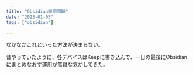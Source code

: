 ```yaml
---
title: "Obsidian同期問題"
date: "2023-01-05"
tags: ["obsidian"]

---
```


なかなかこれといった方法が決まらない。

昔やっていたように、各デバイスはKeepに書き込んで、一日の最後にObsidianにまとめなおす運用が無難な気がしてきた。
